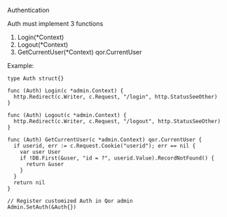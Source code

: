 Authentication

Auth must implement 3 functions

1. Login(*Context)
2. Logout(*Context)
3. GetCurrentUser(*Context) qor.CurrentUser

Example:

    type Auth struct{}

    func (Auth) Login(c *admin.Context) {
      http.Redirect(c.Writer, c.Request, "/login", http.StatusSeeOther)
    }

    func (Auth) Logout(c *admin.Context) {
      http.Redirect(c.Writer, c.Request, "/logout", http.StatusSeeOther)
    }

    func (Auth) GetCurrentUser(c *admin.Context) qor.CurrentUser {
      if userid, err := c.Request.Cookie("userid"); err == nil {
        var user User
        if !DB.First(&user, "id = ?", userid.Value).RecordNotFound() {
          return &user
        }
      }
      return nil
    }

    // Register customized Auth in Qor admin
    Admin.SetAuth(&Auth{})
